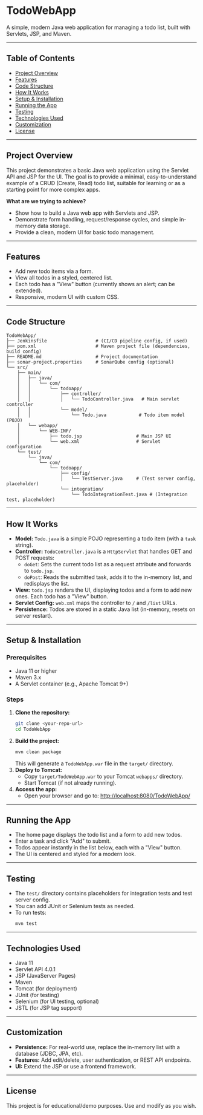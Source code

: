 # TodoWebApp

A simple, modern Java web application for managing a todo list, built with Servlets, JSP, and Maven.

---

## Table of Contents
- [Project Overview](#project-overview)
- [Features](#features)
- [Code Structure](#code-structure)
- [How It Works](#how-it-works)
- [Setup & Installation](#setup--installation)
- [Running the App](#running-the-app)
- [Testing](#testing)
- [Technologies Used](#technologies-used)
- [Customization](#customization)
- [License](#license)

---

## Project Overview
This project demonstrates a basic Java web application using the Servlet API and JSP for the UI. The goal is to provide a minimal, easy-to-understand example of a CRUD (Create, Read) todo list, suitable for learning or as a starting point for more complex apps.

**What are we trying to achieve?**
- Show how to build a Java web app with Servlets and JSP.
- Demonstrate form handling, request/response cycles, and simple in-memory data storage.
- Provide a clean, modern UI for basic todo management.

---

## Features
- Add new todo items via a form.
- View all todos in a styled, centered list.
- Each todo has a "View" button (currently shows an alert; can be extended).
- Responsive, modern UI with custom CSS.

---

## Code Structure
```
TodoWebApp/
├── Jenkinsfile                  # (CI/CD pipeline config, if used)
├── pom.xml                      # Maven project file (dependencies, build config)
├── README.md                    # Project documentation
├── sonar-project.properties     # SonarQube config (optional)
└── src/
    ├── main/
    │   ├── java/
    │   │   └── com/
    │   │       └── todoapp/
    │   │           ├── controller/
    │   │           │   └── TodoController.java   # Main servlet controller
    │   │           └── model/
    │   │               └── Todo.java            # Todo item model (POJO)
    │   └── webapp/
    │       └── WEB-INF/
    │           ├── todo.jsp                    # Main JSP UI
    │           └── web.xml                     # Servlet configuration
    └── test/
        └── java/
            └── com/
                └── todoapp/
                    ├── config/
                    │   └── TestServer.java     # (Test server config, placeholder)
                    └── integration/
                        └── TodoIntegrationTest.java # (Integration test, placeholder)
```

---

## How It Works
- **Model:** `Todo.java` is a simple POJO representing a todo item (with a `task` string).
- **Controller:** `TodoController.java` is a `HttpServlet` that handles GET and POST requests:
  - `doGet`: Sets the current todo list as a request attribute and forwards to `todo.jsp`.
  - `doPost`: Reads the submitted task, adds it to the in-memory list, and redisplays the list.
- **View:** `todo.jsp` renders the UI, displaying todos and a form to add new ones. Each todo has a "View" button.
- **Servlet Config:** `web.xml` maps the controller to `/` and `/list` URLs.
- **Persistence:** Todos are stored in a static Java list (in-memory, resets on server restart).

---

## Setup & Installation

### Prerequisites
- Java 11 or higher
- Maven 3.x
- A Servlet container (e.g., Apache Tomcat 9+)

### Steps
1. **Clone the repository:**
   ```sh
   git clone <your-repo-url>
   cd TodoWebApp
   ```
2. **Build the project:**
   ```sh
   mvn clean package
   ```
   This will generate a `TodoWebApp.war` file in the `target/` directory.
3. **Deploy to Tomcat:**
   - Copy `target/TodoWebApp.war` to your Tomcat `webapps/` directory.
   - Start Tomcat (if not already running).
4. **Access the app:**
   - Open your browser and go to: [http://localhost:8080/TodoWebApp/](http://localhost:8080/TodoWebApp/)

---

## Running the App
- The home page displays the todo list and a form to add new todos.
- Enter a task and click "Add" to submit.
- Todos appear instantly in the list below, each with a "View" button.
- The UI is centered and styled for a modern look.

---

## Testing
- The `test/` directory contains placeholders for integration tests and test server config.
- You can add JUnit or Selenium tests as needed.
- To run tests:
  ```sh
  mvn test
  ```

---

## Technologies Used
- Java 11
- Servlet API 4.0.1
- JSP (JavaServer Pages)
- Maven
- Tomcat (for deployment)
- JUnit (for testing)
- Selenium (for UI testing, optional)
- JSTL (for JSP tag support)

---

## Customization
- **Persistence:** For real-world use, replace the in-memory list with a database (JDBC, JPA, etc).
- **Features:** Add edit/delete, user authentication, or REST API endpoints.
- **UI:** Extend the JSP or use a frontend framework.

---

## License
This project is for educational/demo purposes. Use and modify as you wish.